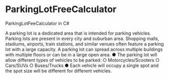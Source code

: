 # ParkingLotFreeCalculator
ParkingLotFeeCalculator in C#

A parking lot is a dedicated area that is intended for parking vehicles. Parking lots are
present in every city and suburban area. Shopping malls, stadiums, airports, train stations,
and similar venues often feature a parking lot with a large capacity. A parking lot can spread
across multiple buildings with multiple floors or can be in a large open area.
● The parking lot will allow different types of vehicles to be parked:
○ Motorcycles/Scooters
○ Cars/SUVs
○ Buses/Trucks
● Each vehicle will occupy a single spot and the spot size will be different for different
vehicles.

